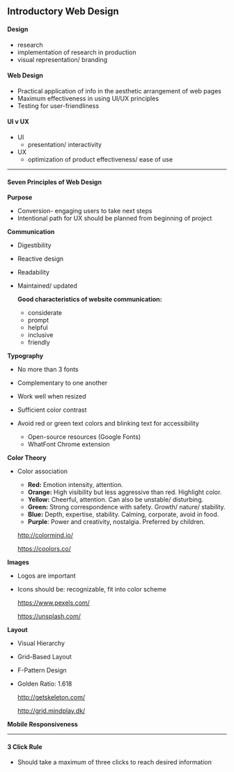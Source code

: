 ## Introductory Web Design

#### Design
- research
- implementation of research in production
- visual representation/ branding

#### Web Design
- Practical application of info in the aesthetic arrangement of web pages
- Maximum effectiveness in using UI/UX principles
- Testing for user-friendliness

#### UI v UX
- UI
  - presentation/ interactivity
- UX
  - optimization of product effectiveness/ ease of use
  
---

#### Seven Principles of Web Design
**Purpose** 
- Conversion- engaging users to take next steps
- Intentional path for UX should be planned from beginning of project

**Communication**
- Digestibility
- Reactive design
- Readability
- Maintained/ updated

    **Good characteristics of website communication:**
  - considerate
  - prompt
  - helpful
  - inclusive
  - friendly

**Typography**
- No more than 3 fonts
- Complementary to one another
- Work well when resized
- Sufficient color contrast
- Avoid red or green text colors and blinking text for accessibility

  - Open-source resources (Google Fonts)
  - WhatFont Chrome extension

**Color Theory**
- Color association
  - **Red:** Emotion intensity, attention.
  - **Orange:** High visibility but less aggressive than red. Highlight color.
  - **Yellow:** Cheerful, attention. Can also be unstable/ disturbing.
  - **Green:** Strong correspondence with safety. Growth/ nature/ stability.
  - **Blue:** Depth, expertise, stability. Calming, corporate, avoid in food.
  - **Purple**: Power and creativity, nostalgia. Preferred by children.
  
  http://colormind.io/
  
  https://coolors.co/

**Images**
- Logos are important
- Icons should be: recognizable, fit into color scheme

  https://www.pexels.com/

  https://unsplash.com/

**Layout** 
- Visual Hierarchy
- Grid-Based Layout
- F-Pattern Design
- Golden Ratio: 1.618

  http://getskeleton.com/
  
  http://grid.mindplay.dk/

**Mobile Responsiveness**

---

#### 3 Click Rule
- Should take a maximum of three clicks to reach desired information